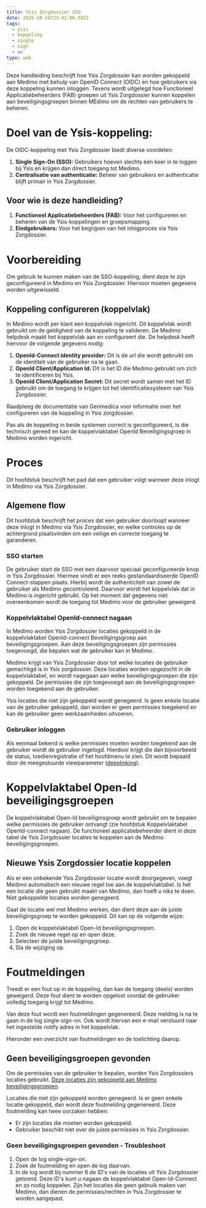 ```yaml
---
title: Ysis Zorgdossier SSO
date: 2025-10-16T23:41:06.592Z
tags:
  - ysis
  - koppeling
  - single
  - sign
  - on
type: web
---
```

Deze handleiding beschrijft hoe Ysis Zorgdossier kan worden gekoppeld aan Medimo met behulp van OpenID Connect (OIDC) en hoe gebruikers via deze koppeling kunnen inloggen. Tevens wordt uitgelegd hoe Functioneel Applicatiebeheerders (FAB) groepen uit Ysis Zorgdossier kunnen koppelen aan beveiligingsgroepen binnen MEdimo om de rechten van gebruikers te beheren.

# Doel van de Ysis-koppeling:

De OIDC-koppeling met Ysis Zorgdossier biedt diverse voordelen:

1. **Single Sign-On (SSO):** Gebruikers hoeven slechts één keer in te loggen bij Ysis en krijgen dan direct toegang tot Medimo.
2. **Centralisatie van authenticatie:** Beheer van gebruikers en authenticatie blijft primair in Ysis Zorgdossier.

## Voor wie is deze handleiding?

1. **Functioneel Applicatiebeheerders (FAB):** Voor het configureren en beheren van de Ysis-koppelingen en groepsmapping.
2. **Eindgebruikers:** Voor het begrijpen van het inlogproces via Ysis Zorgdossier.

# Voorbereiding

Om gebruik te kunnen maken van de SSO-koppeling, dient deze te zijn geconfigureerd in Medimo en Ysis Zorgdossier. Hiervoor moeten gegevens worden uitgewisseld. 

## Koppeling configureren (koppelvlak)

In Medimo wordt per klant een koppelvlak ingericht. Dit koppelvlak wordt gebruikt om de geldigheid van de koppeling te valideren. De Medimo helpdesk maakt het koppelvlak aan en configureert die. De helpdesk heeft hiervoor de volgende gegevens nodig:

1. **OpenId-Connect identity provider:** Dit is de url die wordt gebruikt om de identiteit van de gebruiker na te gaan.
2. **OpenId Client/Application Id:** Dit is het ID die Medimo gebruikt om zich te identificeren bij Ysis. 
3. **OpenId Client/Application Secret:** Dit secret wordt samen met het ID gebruikt om de toegang te krijgen tot het identificatiesysteem van Ysis Zorgdossier. 

Raadpleeg de documentatie van Gerimedica voor informatie over het configureren van de koppeling in Ysis zorgdossier. 

Pas als de koppeling in beide systemen correct is geconfigureerd, is die technisch gereed en kan de koppelvlaktabel OpenId Beveiligingsgroep in Medimo worden ingericht. 

# Proces

Dit hoofdstuk beschrijft het pad dat een gebruiker volgt wanneer deze inlogt in Medimo via Ysis Zorgdossier.

## Algemene flow

Dit hoofdstuk beschrijft het proces dat een gebruiker doorloopt wanneer deze inlogt in Medimo via Ysis Zorgdossier, en welke controles op de achtergrond plaatsvinden om een veilige en correcte toegang te garanderen.

### SSO starten

De gebruiker start de SSO met een daarvoor speciaal geconfigureerde knop in Ysis Zorgdossier. Hiermee vindt er een reeks gestandaardiseerde OpenID Connect-stappen plaats. Hierbij wordt de authenticiteit van zowel de gebruiker als Medimo gecontroleerd. Daarvoor wordt het koppelvlak dat in Medimo is ingericht gebruikt. Op het moment dat gegevens niet overeenkomen wordt de toegang tot Medimo voor de gebruiker geweigerd. 

### Koppelvlaktabel OpenId-connect nagaan

In Medimo worden Ysis Zorgdossier locaties gekoppeld in de koppelvlaktabel OpenId-connect Beveiligingsgroep aan beveiligingsgroepen. Aan deze beveiligingsgroepen zijn permissies toegevoegd, die bepalen wat de gebruiker kan in Medimo.

Medimo krijgt van Ysis Zorgdossier door tot welke locaties de gebruiker gemachtigd is in Ysis zorgdossier. Deze locaties worden opgezocht in de koppelvlaktabel, en wordt nagegaan aan welke beveiligingsgroepen die zijn gekoppeld. De permissies die zijn toegevoegd aan de beveiligingsgroepen worden toegekend aan de gebruiker. 

Ysis locaties die niet zijn gekoppeld wordt genegeerd. Is geen enkele locatie van de gebruiker gekoppeld, dan worden er geen permissies toegekend en kan de gebruiker geen werkzaamheden uitvoeren.

### Gebruiker inloggen

Als eenmaal bekend is welke permissies moeten worden toegekend aan de gebruiker wordt de gebruiker ingelogd. Hierdoor krijgt die dan bijvoorbeeld de status, toedienregistratie of het hoofdmenu te zien. Dit wordt bepaald door de meegestuurde viewparameter ([deeplinking](https://portaal.medimo.nl/portal/nl/kb/articles/beschrijving-van-deeplinking)). 

# Koppelvlaktabel Open-Id beveiligingsgroepen

De koppelvlaktabel Open-Id beveiliginsgroep wordt gebruikt om te bepalen welke permissies de gebruiker ontvangt (zie hoofdstuk Koppelvlaktabel OpenId-connect nagaan). De functioneel applicatiebeheerder dient in deze tabel de Ysis Zorgdossier locaties te koppelen aan de Medimo beveiligingsgroepen. 

## Nieuwe Ysis Zorgdossier locatie koppelen

Als er een onbekende Ysis Zorgdossier locatie wordt doorgegeven, voegt Medimo automatisch een nieuwe regel toe aan de koppelvlaktabel. Is het een locatie die geen gebruikt maakt van Medimo, dan hoeft u niks te doen. Niet gekoppelde locaties worden genegeerd.

Gaat de locatie wel met Medimo werken, dan dient deze aan de juiste beveiligingsgroep te worden gekoppeld. Dit kan op de volgende wijze:

1. Open de koppelvlaktabel Open-Id beveiligingsgroepen.
2. Zoek de nieuwe regel op en open deze.
3. Selecteer de juiste beveiligingsgroep.
4. Sla de wijziging op.

# Foutmeldingen
Treedt er een fout op in de koppeling, dan kan de toegang (deels) worden geweigerd. Deze fout dient te worden opgelost voordat de gebruiker volledig toegang krijgt tot Medimo. 

Van deze fout wordt een foutmeldingen gegenereerd. Deze melding is na te gaan in de log single-sign-on. Ook wordt hiervan een e-mail verstuurd naar het ingestelde notify adres in het koppelvlak.

Hieronder een overzicht van foutmeldingen en de toelichting daarop.

## Geen beveiligingsgroepen gevonden

Om de permissies van de gebruiker te bepalen, worden Ysis Zorgdossiers locaties gebruikt. [Deze locaties zijn gekoppeld aan Medimo beveiligingsgroepen](#koppelvlaktabel-openid-connect-nagaan). 

Locaties die niet zijn gekoppeld worden genegeerd. Is er geen enkele locatie gekoppeld, dan wordt deze foutmelding gegenereerd. Deze foutmelding kan twee oorzaken hebben:

- Er zijn locaties die moeten worden gekoppeld.
- Gebruiker beschikt niet over de juiste permissies in Ysis Zorgdossier.

### Geen beveiligingsgroepen gevonden - Troubleshoot

1. Open de log single-sign-on.
2. Zoek de foutmelding en open de log daarvan.
3. In de log wordt bij nummer 6 de ID's van de locaties uit Ysis Zorgdossier getoond. Deze ID's kunt u nagaan de koppelvlaktabel Open-Id-Connect en zo nodig koppelen. Zijn het locaties die geen gebruik maken van Medimo, dan dienen de permissies/rechten in Ysis Zorgdossier te worden aangepast. 